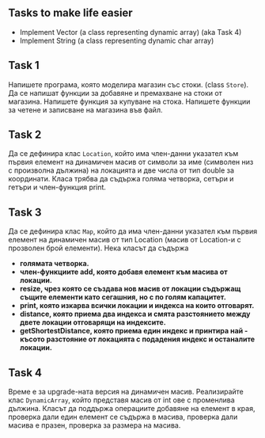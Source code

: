 ## Tasks to make life easier
- Implement Vector (a class representing dynamic array) (aka Task 4)
- Implement String (a class representing dynamic char array)
## Task 1

Напишете програма, която моделира магазин със стоки. (class `Store`).
Да се напишат функции за добавяне и премахване на стоки от магазина. Напишете функция за купуване на стока.
Напишете функции за четене и записване на магазина във файл.

## Task 2

Да се дефинира клас `Location`, който има член-данни указател към първия елемент на динамичен масив от символи за име (символен низ с произволна дължина) на локацията и две числа от тип double за координати. Класа трябва да съдържа голяма четворка, сетъри и гетъри и член-функция print.

## Task 3

Да се дефинира клас `Map`, който да има член-данни указател към първия елемент на динамичен масив от тип Location (масив от Location-и с прозволен брой елементи). Нека класът да съдържа

- **голямата четворка.**
- **член-функциите add, която добавя елемент към масива от локации.**
- **resize, чрез която се създава нов масив от локации съдържащ същите елементи като сегашния, но с по голям капацитет.**
- **print, която изкарва всички локации и индекса на които отговарят.**
- **distance, която приема два индекса и смята разстоянието между двете локации отговарящи на индексите.**
- **getShortestDistance, която приема един индекс и принтира най - късото разстояние от локацията с подадения индекс и останалите локации.**

## Task 4

Време е за upgrade-ната версия на динамичен масив. Реализирайте клас `DynamicArray`, който представя масив от int ове с променлива дължина. Класът да поддържа операциите добавяне на елемент в края, проверка дали един елемент се съдържа в масива, проверка дали масива е празен, проверка за размера на масива.
